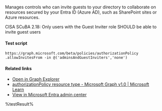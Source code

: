 Manages controls who can invite guests to your directory to collaborate on resources secured by your Entra ID (Azure AD), such as SharePoint sites or Azure resources.

CISA SCuBA 2.18: Only users with the Guest Inviter role SHOULD be able to invite guest users

#### Test script
```
https://graph.microsoft.com/beta/policies/authorizationPolicy
.allowInvitesFrom -in @('adminsAndGuestInviters','none')
```

#### Related links

- [Open in Graph Explorer](https://developer.microsoft.com/en-us/graph/graph-explorer?request=policies/authorizationPolicy&method=GET&version=beta&GraphUrl=https://graph.microsoft.com)
- [authorizationPolicy resource type - Microsoft Graph v1.0 | Microsoft Learn](https://learn.microsoft.com/en-us/graph/api/resources/authorizationpolicy)
- [View in Microsoft Entra admin center](https://entra.microsoft.com/#view/Microsoft_AAD_IAM/AllowlistPolicyBlade)

<!--- Results --->
%testResult%
